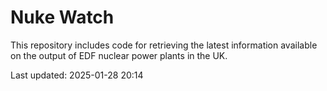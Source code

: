 # Nuke Watch

This repository includes code for retrieving the latest information available on the output of EDF nuclear power plants in the UK.

Last updated: 2025-01-28 20:14